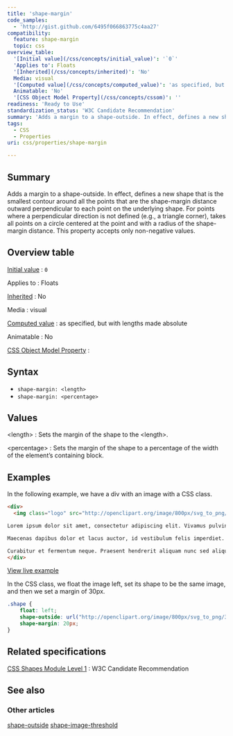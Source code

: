 ```yaml
---
title: 'shape-margin'
code_samples:
  - 'http://gist.github.com/6495f066863775c4aa27'
compatibility:
  feature: shape-margin
  topic: css
overview_table:
  '[Initial value](/css/concepts/initial_value)': '`0`'
  'Applies to': Floats
  '[Inherited](/css/concepts/inherited)': 'No'
  Media: visual
  '[Computed value](/css/concepts/computed_value)': 'as specified, but with lengths made absolute'
  Animatable: 'No'
  '[CSS Object Model Property](/css/concepts/cssom)': ''
readiness: 'Ready to Use'
standardization_status: 'W3C Candidate Recommendation'
summary: 'Adds a margin to a shape-outside. In effect, defines a new shape that is the smallest contour around all the points that are the shape-margin distance outward perpendicular to each point on the underlying shape. For points where a perpendicular direction is not defined (e.g., a triangle corner), takes all points on a circle centered at the point and with a radius of the shape-margin distance. This property accepts only non-negative values.'
tags:
  - CSS
  - Properties
uri: css/properties/shape-margin

---
```

## Summary

Adds a margin to a shape-outside. In effect, defines a new shape that is the smallest contour around all the points that are the shape-margin distance outward perpendicular to each point on the underlying shape. For points where a perpendicular direction is not defined (e.g., a triangle corner), takes all points on a circle centered at the point and with a radius of the shape-margin distance. This property accepts only non-negative values.

## Overview table

[Initial value](/css/concepts/initial_value)
:   `0`

Applies to
:   Floats

[Inherited](/css/concepts/inherited)
:   No

Media
:   visual

[Computed value](/css/concepts/computed_value)
:   as specified, but with lengths made absolute

Animatable
:   No

[CSS Object Model Property](/css/concepts/cssom)
:

## Syntax

-   `shape-margin: <length>`
-   `shape-margin: <percentage>`

## Values

\<length\>
:   Sets the margin of the shape to the \<length\>.

\<percentage\>
:   Sets the margin of the shape to a percentage of the width of the element’s containing block.

## Examples

In the following example, we have a div with an image with a CSS class.

``` html
<div>
  <img class="logo" src="http://openclipart.org/image/800px/svg_to_png/3201/nlyl_blue_circle.png"/>

Lorem ipsum dolor sit amet, consectetur adipiscing elit. Vivamus pulvinar dolor a nulla convallis luctus. Mauris pellentesque sit amet purus non vulputate. Duis non nulla nec dui aliquet pharetra at quis turpis. Phasellus vestibulum nisl diam. Aliquam vitae dui quis nunc elementum vestibulum. Cras lobortis est id purus suscipit dictum. Suspendisse faucibus fermentum ligula, in luctus enim imperdiet ultricies. Maecenas ac eros in nisi egestas pulvinar. Cras eget luctus leo, eget euismod magna. Praesent ligula odio, pellentesque eu dapibus et, tristique id lacus. Pellentesque sit amet orci urna. Mauris tempor nulla quam, sit amet pulvinar velit malesuada eu. Aliquam erat volutpat. Sed vulputate quam id diam venenatis rutrum.

Maecenas dapibus dolor et lacus auctor, id vestibulum felis imperdiet. Pellentesque habitant morbi tristique senectus et netus et malesuada fames ac turpis egestas. Phasellus pretium condimentum cursus. Nullam porttitor nisi at orci hendrerit, vel rutrum turpis blandit. Suspendisse dictum augue risus, at accumsan justo varius sit amet. Vivamus eros urna, posuere id ornare nec, tincidunt eu nibh. Morbi molestie ipsum nec elit egestas iaculis. In viverra orci ac porta euismod. Vestibulum sed ultrices velit, quis fringilla nibh. Proin suscipit tincidunt mauris, nec venenatis dolor. Sed ultrices rhoncus velit, in molestie risus consectetur nec. In hac habitasse platea dictumst. Proin nec mattis est. Pellentesque tempor felis nec tempor convallis.

Curabitur et fermentum neque. Praesent hendrerit aliquam nunc sed aliquet. Phasellus a erat accumsan purus pretium dapibus. Duis gravida gravida dapibus. Phasellus sodales nisl sed sapien congue tempor. Vestibulum consectetur sagittis cursus. Nunc congue rhoncus tempor. Donec vestibulum nibh ut gravida placerat. Fusce sodales molestie orci non malesuada. Duis quam augue, scelerisque et justo quis, posuere rutrum nibh. Pellentesque ut sapien mattis, scelerisque neque et, ultricies leo. Suspendisse molestie est mauris, sed pharetra erat luctus vel. Vivamus faucibus placerat augue sed dictum. Nam erat ante, gravida ut purus vel, ornare pellentesque risus.
</div>
```

[View live example](http://code.webplatform.org/gist/6495f066863775c4aa27)

In the CSS class, we float the image left, set its shape to be the same image, and then we set a margin of 30px.

``` css
.shape {
    float: left;
    shape-outside: url("http://openclipart.org/image/800px/svg_to_png/3201/nlyl_blue_circle.png");
    shape-margin: 20px;
}
```

## Related specifications

[CSS Shapes Module Level 1](http://www.w3.org/TR/css-shapes/)
:   W3C Candidate Recommendation

## See also

### Other articles

[shape-outside](/css/properties/shape-outside) [shape-image-threshold](/css/properties/shape-image-threshold)
